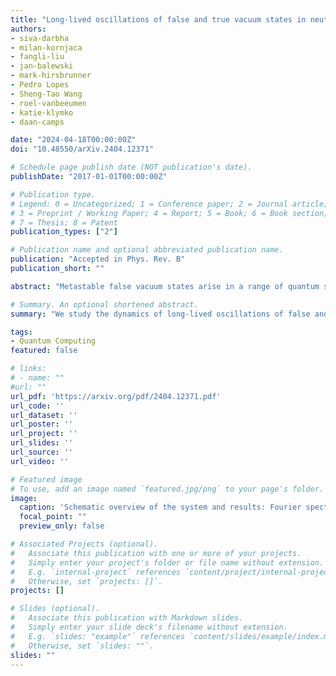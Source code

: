 ```yaml
---
title: "Long-lived oscillations of false and true vacuum states in neutral atom systems"
authors:
- siva-darbha
- milan-kornjaca
- fangli-liu
- jan-balewski
- mark-hirsbrunner
- Pedro Lopes
- Sheng-Tao Wang
- roel-vanbeeumen
- katie-klymko
- daan-camps

date: "2024-04-18T00:00:00Z"
doi: "10.48550/arXiv.2404.12371"

# Schedule page publish date (NOT publication's date).
publishDate: "2017-01-01T00:00:00Z"

# Publication type.
# Legend: 0 = Uncategorized; 1 = Conference paper; 2 = Journal article;
# 3 = Preprint / Working Paper; 4 = Report; 5 = Book; 6 = Book section;
# 7 = Thesis; 8 = Patent
publication_types: ["2"]

# Publication name and optional abbreviated publication name.
publication: "Accepted in Phys. Rev. B"
publication_short: ""

abstract: "Metastable false vacuum states arise in a range of quantum systems and can be observed in various dynamical scenarios, including decay, bubble nucleation, and long-lived oscillations. False vacuum phenomenology has been examined in quantum many-body systems, notably in 1D ferromagnetic Ising spin systems and superfluids. In this paper, we study long-lived oscillations of false and true vacuum states in 1D antiferromagnetic neutral atom chains with long-range Rydberg interactions. We use a staggered local detuning field to achieve confinement. Using theoretical and numerical models, we identify novel spectral signatures of quasiparticle oscillations distinct to antiferromagnetic neutral atom systems and interpret them using a classical energy model of deconfinement from Rydberg tails. Finally, we evaluate the experimental accessibility of our proposed setup on current neutral-atom platforms and discuss experimental feasibility and constraints."

# Summary. An optional shortened abstract.
summary: "We study the dynamics of long-lived oscillations of false and true vacuum states in neutral atom systems."

tags:
- Quantum Computing
featured: false

# links:
# - name: ""
#url: ""
url_pdf: 'https://arxiv.org/pdf/2404.12371.pdf'
url_code: ''
url_dataset: ''
url_poster: ''
url_project: ''
url_slides: ''
url_source: ''
url_video: ''

# Featured image
# To use, add an image named `featured.jpg/png` to your page's folder. 
image:
  caption: 'Schematic overview of the system and results: Fourier spectra for false and true vacua.'
  focal_point: ""
  preview_only: false

# Associated Projects (optional).
#   Associate this publication with one or more of your projects.
#   Simply enter your project's folder or file name without extension.
#   E.g. `internal-project` references `content/project/internal-project/index.md`.
#   Otherwise, set `projects: []`.
projects: []

# Slides (optional).
#   Associate this publication with Markdown slides.
#   Simply enter your slide deck's filename without extension.
#   E.g. `slides: "example"` references `content/slides/example/index.md`.
#   Otherwise, set `slides: ""`.
slides: ""
---
```

